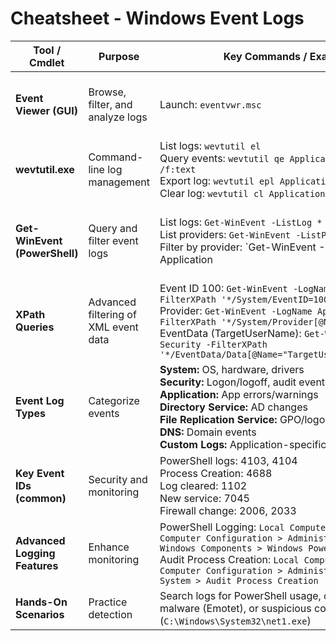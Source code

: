 # Cheatsheet - Windows Event Logs

| Tool / Cmdlet | Purpose | Key Commands / Examples | Notes |
|---------------|---------|-----------------------|-------|
| **Event Viewer (GUI)** | Browse, filter, and analyze logs | Launch: `eventvwr.msc` | Left Pane: Log types (Windows Logs / Applications & Services Logs). Middle Pane: Event details. Right Pane: Actions (Filter, Custom View, Open Saved Log). |
| **wevtutil.exe** | Command-line log management | List logs: `wevtutil el` <br> Query events: `wevtutil qe Application /c:3 /rd:true /f:text` <br> Export log: `wevtutil epl Application App.evtx` <br> Clear log: `wevtutil cl Application` | Can be used remotely with `/r:REMOTEPC /u:USERNAME /p:PASSWORD`. Refer to `wevtutil /?` for full commands. |
| **Get-WinEvent (PowerShell)** | Query and filter event logs | List logs: `Get-WinEvent -ListLog *` <br> List providers: `Get-WinEvent -ListProvider *` <br> Filter by provider: `Get-WinEvent -LogName Application | Where-Object {$_.ProviderName -Match 'WLMS'}` <br> Filter with Hashtable: `Get-WinEvent -FilterHashtable @{LogName='Application'; ProviderName='WLMS'}` | Efficient filtering for large logs; can combine multiple sources. Supports XPath queries. |
| **XPath Queries** | Advanced filtering of XML event data | Event ID 100: `Get-WinEvent -LogName Application -FilterXPath '*/System/EventID=100'` <br> Provider: `Get-WinEvent -LogName Application -FilterXPath '*/System/Provider[@Name="WLMS"]'` <br> EventData (TargetUserName): `Get-WinEvent -LogName Security -FilterXPath '*/EventData/Data[@Name="TargetUserName"]="System"'` | Supports logical operators and attribute selection for precise filtering. |
| **Event Log Types** | Categorize events | **System:** OS, hardware, drivers <br> **Security:** Logon/logoff, audit events <br> **Application:** App errors/warnings <br> **Directory Service:** AD changes <br> **File Replication Service:** GPO/logon script changes <br> **DNS:** Domain events <br> **Custom Logs:** Application-specific | Logs reside in `C:\Windows\System32\winevt\Logs`. |
| **Key Event IDs (common)** | Security and monitoring | PowerShell logs: 4103, 4104 <br> Process Creation: 4688 <br> Log cleared: 1102 <br> New service: 7045 <br> Firewall change: 2006, 2033 | Enable features via Group Policy for certain logs (PowerShell logging, Audit Process Creation). |
| **Advanced Logging Features** | Enhance monitoring | PowerShell Logging: `Local Computer Policy > Computer Configuration > Administrative Templates > Windows Components > Windows PowerShell` <br> Audit Process Creation: `Local Computer Policy > Computer Configuration > Administrative Templates > System > Audit Process Creation` | Collects detailed info on script execution and command lines. |
| **Hands-On Scenarios** | Practice detection | Search logs for PowerShell usage, cleared logs, malware (Emotet), or suspicious commands (`C:\Windows\System32\net1.exe`) | Use `Get-WinEvent`, `wevtutil`, or Event Viewer to analyze events. |

